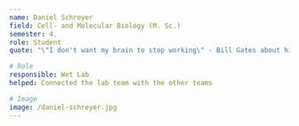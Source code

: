 ```yaml
---
name: Daniel Schreyer 
field: Cell- and Molecular Biology (M. Sc.)
semester: 4.
role: Student
quote: "\"I don't want my brain to stop working\" - Bill Gates about his biggest fear"

# Role
responsible: Wet Lab
helped: Connected the lab team with the other teams

# Image
image: /daniel-schreyer.jpg
---
```

